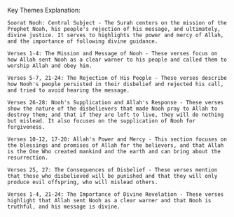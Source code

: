 Key Themes Explanation:

    Soorat Nooh: Central Subject - The Surah centers on the mission of the Prophet Noah, his people's rejection of his message, and ultimately, divine justice. It serves to highlights the power and mercy of Allah, and the importance of following divine guidance.

    Verses 1-4: The Mission and Message of Nooh - These verses focus on how Allah sent Nooh as a clear warner to his people and called them to worship Allah and obey him.

    Verses 5-7, 21-24: The Rejection of His People - These verses describe how Nooh's people persisted in their disbelief and rejected his call, and tried to avoid hearing the message.

    Verses 26-28: Nooh's Supplication and Allah's Response - These verses show the nature of the disbelievers that made Nooh pray to Allah to destroy them; and that if they are left to live, they will do nothing but mislead. It also focuses on the supplication of Nooh for forgiveness.

    Verses 10-12, 17-20: Allah's Power and Mercy - This section focuses on the blessings and promises of Allah for the believers, and that Allah is the One Who created mankind and the earth and can bring about the resurrection.

    Verses 25, 27: The Consequences of Disbelief - These verses mention that those who disbelieved will be punished and that they will only produce evil offspring, who will mislead others.

    Verses 1-4, 21-24: The Importance of Divine Revelation - These verses highlight that Allah sent Nooh as a clear warner and that Nooh is truthful, and his message is divine.